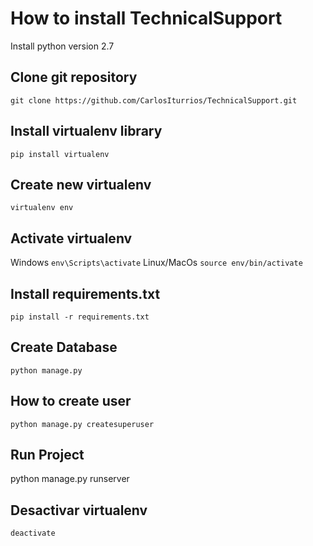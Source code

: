 # How to install TechnicalSupport
Install python version 2.7
## Clone git repository
`git clone https://github.com/CarlosIturrios/TechnicalSupport.git`
## Install virtualenv library
`pip install virtualenv`
## Create new virtualenv
`virtualenv env`
## Activate virtualenv
Windows `env\Scripts\activate`
Linux/MacOs `source env/bin/activate`
## Install requirements.txt
`pip install -r requirements.txt`
## Create Database
`python manage.py`
## How to create user
`python manage.py createsuperuser`
## Run Project
python manage.py runserver
## Desactivar virtualenv
`deactivate`
